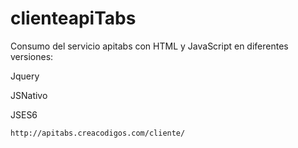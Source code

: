# clienteapiTabs

Consumo del servicio apitabs con HTML y JavaScript en diferentes versiones:

Jquery

JSNativo

JSES6

`http://apitabs.creacodigos.com/cliente/`
